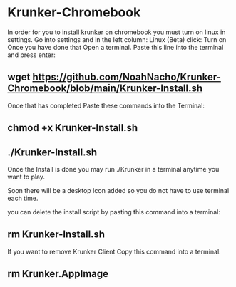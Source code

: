 # Krunker-Chromebook
In order for you to install krunker on chromebook you must turn on linux in settings.
  Go into settings and in the left column: Linux (Beta)
  click: Turn on
Once you have done that Open a terminal.
Paste this line into the terminal and press enter:

wget https://github.com/NoahNacho/Krunker-Chromebook/blob/main/Krunker-Install.sh
-
Once that has completed Paste these commands into the Terminal:

chmod +x Krunker-Install.sh
-
./Krunker-Install.sh
-
Once the Install is done you may run ./Krunker in a terminal anytime you want to play.


Soon there will be a desktop Icon added so you do not have to use terminal each time.


you can delete the install script by pasting this command into a terminal:

rm Krunker-Install.sh
-

If you want to remove Krunker Client Copy this command into a terminal:

rm Krunker.AppImage
-
